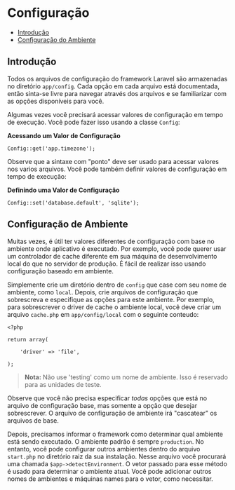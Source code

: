 # Configuração

- [Introdução](#introduction)
- [Configuração do Ambiente](#environment-configuration)

<a name="introduction"></a>
## Introdução

Todos os arquivos de configuração do framework Laravel são armazenadas no diretório `app/config`. Cada opção em cada arquivo está documentada, então sinta-se livre para navegar através dos arquivos e se familiarizar com as opções disponíveis para você.

Algumas vezes você precisará acessar valores de configuração em tempo de execução. Você pode fazer isso usando a classe `Config`:

**Acessando um Valor de Configuração**

	Config::get('app.timezone');

Observe que a sintaxe com "ponto" deve ser usado para acessar valores nos varios arquivos. Você pode também definir valores de configuração em tempo de execução:

**Definindo uma Valor de Configuração**

	Config::set('database.default', 'sqlite');

<a name="environment-configuration"></a>
## Configuração de Ambiente

Muitas vezes, é útil ter valores diferentes de configuração com base no ambiente onde aplicativo é executado. Por exemplo, você pode querer usar um controlador de cache diferente em sua máquina de desenvolvimento local do que no servidor de produção. É fácil de realizar isso usando configuração baseado em ambiente.

Simplemente crie um diretório dentro de `config` que case com seu nome de ambiente, como `local`. Depois, crie arquivos de configuração que sobrescreva e especifique as opções para este ambiente. Por exemplo, para sobrescrever o driver de cache o ambiente local, você deve criar um arquivo `cache.php` em `app/config/local` com o seguinte conteudo:

	<?php

	return array(

		'driver' => 'file',

	);

> **Nota:** Não use 'testing' como um nome de ambiente. Isso é reservado para as unidades de teste.

Observe que você não precisa especificar _todas_ opções que está no arquivo de configuração base, mas somente a opção que desejar sobrescrever. O arquivo de configuração de ambiente irá "cascatear" os arquivos de base.

Depois, precisamos informar o framework como determinar qual ambiente está sendo executado. O ambiente padrão é sempre `production`. No entanto, você pode configurar outros ambientes dentro do arquivo `start.php` no diretório raiz da sua instalação. Nesse arquivo você procurará uma chamada `$app->detectEnvironment`. O vetor passado para esse método é usado para determinar o ambiente atual. Você pode adicionar outros nomes de ambientes e máquinas names para o vetor, como necessitar.
